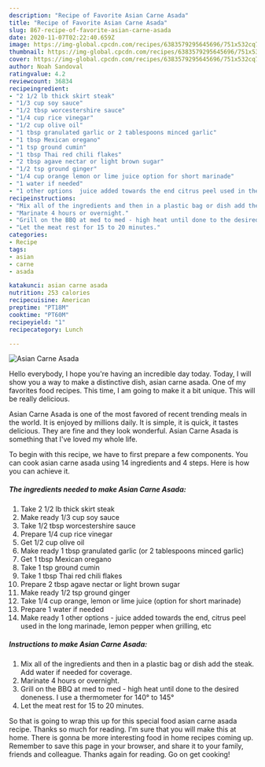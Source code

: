 ```yaml
---
description: "Recipe of Favorite Asian Carne Asada"
title: "Recipe of Favorite Asian Carne Asada"
slug: 867-recipe-of-favorite-asian-carne-asada
date: 2020-11-07T02:22:40.659Z
image: https://img-global.cpcdn.com/recipes/6383579295645696/751x532cq70/asian-carne-asada-recipe-main-photo.jpg
thumbnail: https://img-global.cpcdn.com/recipes/6383579295645696/751x532cq70/asian-carne-asada-recipe-main-photo.jpg
cover: https://img-global.cpcdn.com/recipes/6383579295645696/751x532cq70/asian-carne-asada-recipe-main-photo.jpg
author: Noah Sandoval
ratingvalue: 4.2
reviewcount: 36834
recipeingredient:
- "2 1/2 lb thick skirt steak"
- "1/3 cup soy sauce"
- "1/2 tbsp worcestershire sauce"
- "1/4 cup rice vinegar"
- "1/2 cup olive oil"
- "1 tbsp granulated garlic or 2 tablespoons minced garlic"
- "1 tbsp Mexican oregano"
- "1 tsp ground cumin"
- "1 tbsp Thai red chili flakes"
- "2 tbsp agave nectar or light brown sugar"
- "1/2 tsp ground ginger"
- "1/4 cup orange lemon or lime juice option for short marinade"
- "1 water if needed"
- "1 other options  juice added towards the end citrus peel used in the long marinade lemon pepper when grilling etc"
recipeinstructions:
- "Mix all of the ingredients and then in a plastic bag or dish add the steak. Add water if needed for coverage."
- "Marinate 4 hours or overnight."
- "Grill on the BBQ at med to med - high heat until done to the desired doneness. I use a thermometer for 140° to 145°"
- "Let the meat rest for 15 to 20 minutes."
categories:
- Recipe
tags:
- asian
- carne
- asada

katakunci: asian carne asada 
nutrition: 253 calories
recipecuisine: American
preptime: "PT18M"
cooktime: "PT60M"
recipeyield: "1"
recipecategory: Lunch

---
```



![Asian Carne Asada](https://img-global.cpcdn.com/recipes/6383579295645696/751x532cq70/asian-carne-asada-recipe-main-photo.jpg)

Hello everybody, I hope you're having an incredible day today. Today, I will show you a way to make a distinctive dish, asian carne asada. One of my favorites food recipes. This time, I am going to make it a bit unique. This will be really delicious.



Asian Carne Asada is one of the most favored of recent trending meals in the world. It is enjoyed by millions daily. It is simple, it is quick, it tastes delicious. They are fine and they look wonderful. Asian Carne Asada is something that I've loved my whole life.


To begin with this recipe, we have to first prepare a few components. You can cook asian carne asada using 14 ingredients and 4 steps. Here is how you can achieve it.

<!--inarticleads1-->

##### The ingredients needed to make Asian Carne Asada:

1. Take 2 1/2 lb thick skirt steak
1. Make ready 1/3 cup soy sauce
1. Take 1/2 tbsp worcestershire sauce
1. Prepare 1/4 cup rice vinegar
1. Get 1/2 cup olive oil
1. Make ready 1 tbsp granulated garlic (or 2 tablespoons minced garlic)
1. Get 1 tbsp Mexican oregano
1. Take 1 tsp ground cumin
1. Take 1 tbsp Thai red chili flakes
1. Prepare 2 tbsp agave nectar or light brown sugar
1. Make ready 1/2 tsp ground ginger
1. Take 1/4 cup orange, lemon or lime juice (option for short marinade)
1. Prepare 1 water if needed
1. Make ready 1 other options - juice added towards the end, citrus peel used in the long marinade, lemon pepper when grilling, etc




<!--inarticleads2-->

##### Instructions to make Asian Carne Asada:

1. Mix all of the ingredients and then in a plastic bag or dish add the steak. Add water if needed for coverage.
1. Marinate 4 hours or overnight.
1. Grill on the BBQ at med to med - high heat until done to the desired doneness. I use a thermometer for 140° to 145°
1. Let the meat rest for 15 to 20 minutes.




So that is going to wrap this up for this special food asian carne asada recipe. Thanks so much for reading. I'm sure that you will make this at home. There is gonna be more interesting food in home recipes coming up. Remember to save this page in your browser, and share it to your family, friends and colleague. Thanks again for reading. Go on get cooking!
